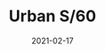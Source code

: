 ---
title: "Urban S/60"
image_primary: "img/URBAN_60_Suspension.jpg"
description: "The%20Urban%20collection%20is%20part%20of%20the%20BOVER%20product%20line%20usually%20used%20in%20the%20Contract/Hospitality%20sector%20but%20also%20created%20for%20the%20Residential%20market.%20The%20metallic%20ring%20which%20holds%20the%20bottom%20of%20the%20structure%2C%20functions%20as%20well%20as%20a%20decorative%20element%20of%20the%20large%20light%20diffuser.%20The%20light%20emitted%20by%20this%20lamp%2C%20as%20the%20major%20part%20of%20BOVER%20luminaires%2C%20is%20warm%20and%20cozy.%0ALed%20Dimmable%20Triac%20version%20available%0A%0A"
designer: "Joana Bover"
tags: 
  - "Bover"
  - "Indoor"
  - "Ceiling"
  - "Pendant"
  - "Indoor Lamps"
href: "https://www.bover.es/en/lamp/urban-60-suspension/"
category: "indoor-lamps"
subtitle: ""
manufacturer: "Bover"
slug: "/manufacturers/bover/indoor-lamps/joana-bover-urban-s-60"
date: "2021-02-17"
---